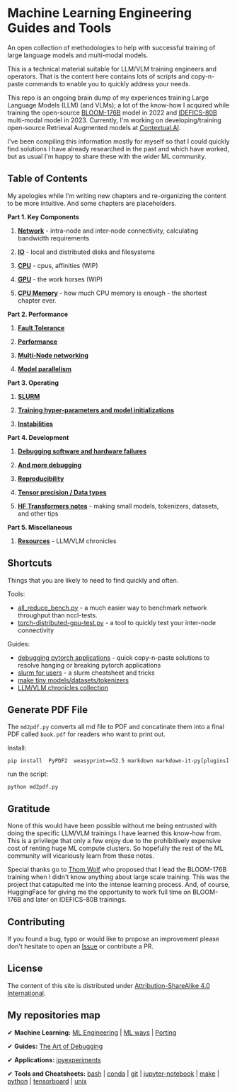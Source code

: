 # Machine Learning Engineering Guides and Tools

An open collection of methodologies to help with successful training of large language models and multi-modal models.

This is a technical material suitable for LLM/VLM training engineers and operators. That is the content here contains lots of scripts and copy-n-paste commands to enable you to quickly address your needs.

This repo is an ongoing brain dump of my experiences training Large Language Models (LLM) (and VLMs); a lot of the know-how I acquired while training the open-source [BLOOM-176B](https://huggingface.co/bigscience/bloom) model in 2022 and
[IDEFICS-80B](https://huggingface.co/HuggingFaceM4/idefics-80b-instruct) multi-modal model in 2023. Currently, I'm working on developing/training open-source Retrieval Augmented models at [Contextual.AI](https://contextual.ai/).

I've been compiling this information mostly for myself so that I could quickly find solutions I have already researched in the past and which have worked, but as usual I'm happy to share these with the wider ML community.



## Table of Contents


My apologies while I'm writing new chapters and re-organizing the content to be more intuitive. And some chapters are placeholders.

**Part 1. Key Components**

1. **[Network](./network/)** - intra-node and inter-node connectivity, calculating bandwidth requirements

1. **[IO](./io/)** - local and distributed disks and filesystems

2. **[CPU](./cpu/)** - cpus, affinities (WIP)

1. **[GPU](./gpu/)** - the work horses (WIP)

1. **[CPU Memory](./cpu-memory/)** - how much CPU memory is enough - the shortest chapter ever.


**Part 2. Performance**

1. **[Fault Tolerance](./fault-tolerance/)**

1. **[Performance](./performance/)**

1. **[Multi-Node networking](./multi-node)**

1. **[Model parallelism](./model-parallelism/)**


**Part 3. Operating**

1. **[SLURM](./slurm/)**

1. **[Training hyper-parameters and model initializations](./hparams/)**

1. **[Instabilities](./instabilities/)**


**Part 4. Development**

1. **[Debugging software and hardware failures](./debug/)**

1. **[And more debugging](https://github.com/stas00/the-art-of-debugging)**

1. **[Reproducibility](./reproducibility/)**

1. **[Tensor precision / Data types](./dtype/)**

1. **[HF Transformers notes](./transformers/)** - making small models, tokenizers, datasets, and other tips


**Part 5. Miscellaneous**

1. **[Resources](./resources/)** - LLM/VLM chronicles




## Shortcuts

Things that you are likely to need to find quickly and often.

Tools:

- [all_reduce_bench.py](./multi-node/all_reduce_bench.py) - a much easier way to benchmark network throughput than nccl-tests.
- [torch-distributed-gpu-test.py](./debug/torch-distributed-gpu-test.py) - a tool to quickly test your inter-node connectivity

Guides:

- [debugging pytorch applications](./debug/pytorch.md) - quick copy-n-paste solutions to resolve hanging or breaking pytorch applications
- [slurm for users](./slurm/users.md) - a slurm cheatsheet and tricks
- [make tiny models/datasets/tokenizers](./transformers/make-tiny-models.md)
- [LLM/VLM chronicles collection](https://github.com/stas00/ml-engineering/tree/master/resources#publicly-available-training-llmvlm-logbooks)

## Generate PDF File

The `md2pdf.py` converts all md file to PDF and concatinate them into a final PDF called `book.pdf` for readers who want to print out.

Install:

```
pip install  PyPDF2  weasyprint==52.5 markdown markdown-it-py[plugins]

```

run the script:

```
python md2pdf.py
```

## Gratitude

None of this would have been possible without me being entrusted with doing the specific LLM/VLM trainings I have learned this know-how from. This is a privilege that only a few enjoy due to the prohibitively expensive cost of renting huge ML compute clusters. So hopefully the rest of the ML community will vicariously learn from these notes.

Special thanks go to [Thom Wolf](https://github.com/thomwolf) who proposed that I lead the BLOOM-176B training when I didn't know anything about large scale training. This was the project that catapulted me into the intense learning process. And, of course, HuggingFace for giving me the opportunity to work full time on BLOOM-176B and later on IDEFICS-80B trainings.

## Contributing

If you found a bug, typo or would like to propose an improvement please don't hesitate to open an [Issue](https://github.com/stas00/ml-engineering/issues) or contribute a PR.

## License

The content of this site is distributed under [Attribution-ShareAlike 4.0 International](./LICENSE-CC-BY-SA).

## My repositories map

✔ **Machine Learning:**
 [ML Engineering](https://github.com/stas00/ml-engineering) |
 [ML ways](https://github.com/stas00/ml-ways) |
 [Porting](https://github.com/stas00/porting)

✔ **Guides:**
 [The Art of Debugging](https://github.com/stas00/the-art-of-debugging)

✔ **Applications:**
 [ipyexperiments](https://github.com/stas00/ipyexperiments)

✔ **Tools and Cheatsheets:**
 [bash](https://github.com/stas00/bash-tools) |
 [conda](https://github.com/stas00/conda-tools) |
 [git](https://github.com/stas00/git-tools) |
 [jupyter-notebook](https://github.com/stas00/jupyter-notebook-tools) |
 [make](https://github.com/stas00/make-tools) |
 [python](https://github.com/stas00/python-tools) |
 [tensorboard](https://github.com/stas00/tensorboard-tools) |
 [unix](https://github.com/stas00/unix-tools)

